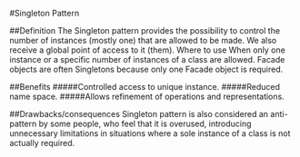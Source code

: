 #Singleton Pattern

##Definition
The Singleton pattern provides the possibility to control the number of
instances (mostly one) that are allowed to be made. We also receive a global
point of access to it (them).
Where to use
When only one instance or a specific number of instances of a class are
allowed. Facade objects are often Singletons because only one Facade object
is required.

##Benefits
#####Controlled access to unique instance.
#####Reduced name space.
#####Allows refinement of operations and representations.

##Drawbacks/consequences
Singleton pattern is also considered an anti-pattern by some people, who feel
that it is overused, introducing unnecessary limitations in situations where a
sole instance of a class is not actually required.